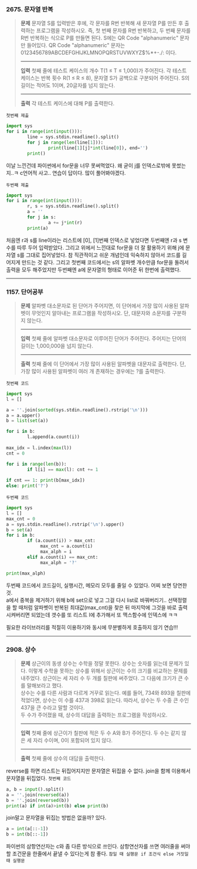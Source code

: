 ### 2675. 문자열 반복
> **문제**
문자열 S를 입력받은 후에, 각 문자를 R번 반복해 새 문자열 P를 만든 후 출력하는 프로그램을 작성하시오. 즉, 첫 번째 문자를 R번 반복하고, 두 번째 문자를 R번 반복하는 식으로 P를 만들면 된다. S에는 QR Code "alphanumeric" 문자만 들어있다.
QR Code "alphanumeric" 문자는 0123456789ABCDEFGHIJKLMNOPQRSTUVWXYZ\$%*+-./: 이다.
>___
>**입력**
첫째 줄에 테스트 케이스의 개수 T(1 ≤ T ≤ 1,000)가 주어진다. 각 테스트 케이스는 반복 횟수 R(1 ≤ R ≤ 8), 문자열 S가 공백으로 구분되어 주어진다. S의 길이는 적어도 1이며, 20글자를 넘지 않는다. 
>___
>**출력**
각 테스트 케이스에 대해 P를 출력한다.

`첫번째 제출`
```python
import sys
for i in range(int(input())):
        line = sys.stdin.readline().split()
        for j in range(len(line[1])):
                print(line[1][j]*int(line[0]), end='')
        print()
```
이날 느낀건데 파이썬에서 for문을 너무 못써먹었다. 왜 굳이 j를 인덱스로밖에 못썼는지..ㅋ c언어적 사고.. 연습이 답이다. 많이 풀어봐야겠다.


`두번째 제출`
```python
import sys
for i in range(int(input())):
        r, s = sys.stdin.readline().split()
        a = ''
        for j in s:
                a += j*int(r)
        print(a)
```
처음엔 r과 s를 line이라는 리스트에 [0], [1]번째 인덱스로 넣었다면 두번째엔 r과 s 변수를 따루 두어 입력받았다. 그리고 위에서 느낀대로 for문을 더 잘 활용하기 위해 j에 문자열 s를 그대로 집어넣었다. 참 직관적이고 쉬운 개념인데 익숙하지 않아서 코드를 길어지게 만드는 것 같다. 그리고 첫번째 코드에서는 s의 알파벳 개수만큼 for문을 돌려서 출력을 모두 해주었지만 두번째엔 a에 문자열의 형태로 이어준 뒤 한번에 출력했다. 

___
### 1157. 단어공부
> **문제**
알파벳 대소문자로 된 단어가 주어지면, 이 단어에서 가장 많이 사용된 알파벳이 무엇인지 알아내는 프로그램을 작성하시오. 단, 대문자와 소문자를 구분하지 않는다.
>___
>**입력**
첫째 줄에 알파벳 대소문자로 이루어진 단어가 주어진다. 주어지는 단어의 길이는 1,000,000을 넘지 않는다.
>___
>**출력**
첫째 줄에 이 단어에서 가장 많이 사용된 알파벳을 대문자로 출력한다. 단, 가장 많이 사용된 알파벳이 여러 개 존재하는 경우에는 ?를 출력한다.

`첫번째 코드`
```python
import sys
l = []

a = ''.join(sorted(sys.stdin.readline().rstrip('\n')))
a = a.upper()
b = list(set(a))

for i in b:
        l.append(a.count(i))
        
max_idx = l.index(max(l))
cnt = 0

for i in range(len(b)):
        if l[i] == max(l): cnt += 1
            
if cnt == 1: print(b[max_idx])
else: print('?')
```

`두번째 코드`
```python
import sys
l = []
max_cnt = 0
a = sys.stdin.readline().rstrip('\n').upper()
b = set(a)
for i in b:
        if (a.count(i)) > max_cnt:
             max_cnt = a.count(i)
             max_alph = i
        elif a.count(i) == max_cnt:
             max_alph = '?'

print(max_alph)
```
두번째 코드에서 코드길이, 실행시간, 메모리 모두를 줄일 수 있었다. 어찌 보면 당연한 것.  
a에서 중복을 제거하기 위해 b에 set으로 넣고 그걸 다시 list로 바꿔버리기.. 
선택정렬을 할 때처럼 알파벳이 반복된 최대값(max_cnt)을 찾은 뒤 마지막에 그것을 바로 출력시켜버리면 되었는데 갯수를 또 리스트 l에 추가해서 또 맥스함수에 인덱스에 ㅋㅋ

필요한 라이브러리를 적절히 이용하기와 동시에 무분별하게 호출하지 않기 연습!!!

___
### 2908. 상수
>**문제**
상근이의 동생 상수는 수학을 정말 못한다. 상수는 숫자를 읽는데 문제가 있다. 이렇게 수학을 못하는 상수를 위해서 상근이는 수의 크기를 비교하는 문제를 내주었다. 상근이는 세 자리 수 두 개를 칠판에 써주었다. 그 다음에 크기가 큰 수를 말해보라고 했다.   
상수는 수를 다른 사람과 다르게 거꾸로 읽는다. 예를 들어, 734와 893을 칠판에 적었다면, 상수는 이 수를 437과 398로 읽는다. 따라서, 상수는 두 수중 큰 수인 437을 큰 수라고 말할 것이다.   
두 수가 주어졌을 때, 상수의 대답을 출력하는 프로그램을 작성하시오.   
>___
>**입력**
첫째 줄에 상근이가 칠판에 적은 두 수 A와 B가 주어진다. 두 수는 같지 않은 세 자리 수이며, 0이 포함되어 있지 않다.
>___
>**출력**
첫째 줄에 상수의 대답을 출력한다.

reverse를 하면 리스트는 뒤집어지지만 문자열은 뒤집을 수 없다. join을 함께 이용해서 문자열을 뒤집었다.
`첫번째 코드`
```python
a, b = input().split()
a = ''.join(reversed(a))
b = ''.join(reversed(b))
print(a) if int(a)>int(b) else print(b)
```
join말고 문자열을 뒤집는 방법은 없을까? 있다.
```python
a = int(a[::-1])
b = int(b[::-1])
```

파이썬의 삼항연산자는 c와 좀 다른 방식으로 쓰인다. 삼항연산자를 쓰면 여러줄을 써야할 조건문을 한줄에서 끝낼 수 있다는게 참 좋다.
`참일 때 실행문 if 조건식 else 거짓일때 실행문`

